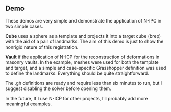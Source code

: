 ## Demo ##
These demos are very simple and demonstrate the application of N-IPC in two simple cases.

**Cube** uses a sphere as a template and projects it into a target cube (brep) with the aid of a pair of landmarks. The aim of this demo is just to show the nonrigid nature of this registration.

 **Vault** if the application of N-ICP for the reconstruction of deformations in masonry vaults. In the example, meshes were used for both the template and target, and a simple and case-specific Grasshopper definition was used to define the landmarks. Everything should be quite straightforward.

The .gh definitions are ready and require less than six minutes to run, but I suggest disabling the solver before opening them.

In the future, If I use N-ICP for other projects, I’ll probably add more meaningful examples.

